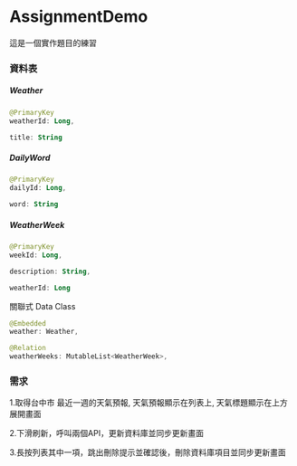 AssignmentDemo
=====

這是一個實作題目的練習


### 資料表

##### Weather

```kotlin
@PrimaryKey
weatherId: Long,

title: String

```

##### DailyWord

```kotlin
@PrimaryKey
dailyId: Long,

word: String

```

##### WeatherWeek

```kotlin
@PrimaryKey
weekId: Long,

description: String,

weatherId: Long

```

關聯式 Data Class

```kotlin
@Embedded
weather: Weather,

@Relation
weatherWeeks: MutableList<WeatherWeek>,

```

### 需求
1.取得台中市 最近一週的天氣預報, 天氣預報顯示在列表上, 天氣標題顯示在上方展開畫面

2.下滑刷新，呼叫兩個API，更新資料庫並同步更新畫面

3.長按列表其中一項，跳出刪除提示並確認後，刪除資料庫項目並同步更新畫面
